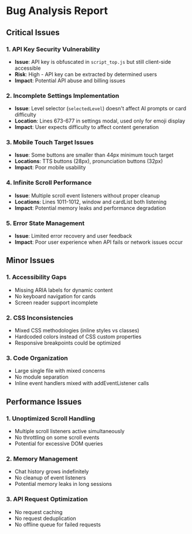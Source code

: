 # Bug Analysis Report

## Critical Issues

### 1. API Key Security Vulnerability
- **Issue**: API key is obfuscated in `script_top.js` but still client-side accessible
- **Risk**: High - API key can be extracted by determined users
- **Impact**: Potential API abuse and billing issues

### 2. Incomplete Settings Implementation
- **Issue**: Level selector (`selectedLevel`) doesn't affect AI prompts or card difficulty
- **Location**: Lines 673-677 in settings modal, used only for emoji display
- **Impact**: User expects difficulty to affect content generation

### 3. Mobile Touch Target Issues
- **Issue**: Some buttons are smaller than 44px minimum touch target
- **Locations**: TTS buttons (28px), pronunciation buttons (32px)
- **Impact**: Poor mobile usability

### 4. Infinite Scroll Performance
- **Issue**: Multiple scroll event listeners without proper cleanup
- **Locations**: Lines 1011-1012, window and cardList both listening
- **Impact**: Potential memory leaks and performance degradation

### 5. Error State Management
- **Issue**: Limited error recovery and user feedback
- **Impact**: Poor user experience when API fails or network issues occur

## Minor Issues

### 1. Accessibility Gaps
- Missing ARIA labels for dynamic content
- No keyboard navigation for cards
- Screen reader support incomplete

### 2. CSS Inconsistencies
- Mixed CSS methodologies (inline styles vs classes)
- Hardcoded colors instead of CSS custom properties
- Responsive breakpoints could be optimized

### 3. Code Organization
- Large single file with mixed concerns
- No module separation
- Inline event handlers mixed with addEventListener calls

## Performance Issues

### 1. Unoptimized Scroll Handling
- Multiple scroll listeners active simultaneously
- No throttling on some scroll events
- Potential for excessive DOM queries

### 2. Memory Management
- Chat history grows indefinitely
- No cleanup of event listeners
- Potential memory leaks in long sessions

### 3. API Request Optimization
- No request caching
- No request deduplication
- No offline queue for failed requests
